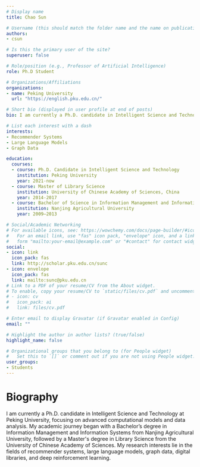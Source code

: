 ```yaml
---
# Display name
title: Chao Sun

# Username (this should match the folder name and the name on publications)
authors:
- csun

# Is this the primary user of the site?
superuser: false

# Role/position (e.g., Professor of Artificial Intelligence)
role: Ph.D Student

# Organizations/Affiliations
organizations:
- name: Peking University
  url: "https://english.pku.edu.cn/"

# Short bio (displayed in user profile at end of posts)
bio: I am currently a Ph.D. candidate in Intelligent Science and Technology at Peking University, focusing on advanced computational models and data analysis.

# List each interest with a dash
interests:
- Recommender Systems
- Large Language Models
- Graph Data

education:
  courses:
  - course: Ph.D. Candidate in Intelligent Science and Technology
    institution: Peking University
    year: 2021-now
  - course: Master of Library Science
    institution: University of Chinese Academy of Sciences, China
    year: 2014-2017
  - course: Bachelor of Science in Information Management and Information Systems
    institution: Nanjing Agricultural University
    year: 2009–2013

# Social/Academic Networking
# For available icons, see: https://wowchemy.com/docs/page-builder/#icons
#   For an email link, use "fas" icon pack, "envelope" icon, and a link in the
#   form "mailto:your-email@example.com" or "#contact" for contact widget.
social:
- icon: link
  icon_pack: fas
  link: http://scholar.pku.edu.cn/sunc
- icon: envelope
  icon_pack: fas
  link: mailto:sunc@pku.edu.cn
# Link to a PDF of your resume/CV from the About widget.
# To enable, copy your resume/CV to `static/files/cv.pdf` and uncomment the lines below.
# - icon: cv
#   icon_pack: ai
#   link: files/cv.pdf

# Enter email to display Gravatar (if Gravatar enabled in Config)
email: ""

# Highlight the author in author lists? (true/false)
highlight_name: false

# Organizational groups that you belong to (for People widget)
#   Set this to `[]` or comment out if you are not using People widget.
user_groups:
- Students
---
```

# Biography

I am currently a Ph.D. candidate in Intelligent Science and Technology at Peking University, focusing on advanced computational models and data analysis. My academic journey began with a Bachelor’s degree in Information Management and Information Systems from Nanjing Agricultural University, followed by a Master's degree in Library Science from the University of Chinese Academy of Sciences. My research interests lie in the fields of recommender systems, large language models, graph data, digital libraries, and deep reinforcement learning.